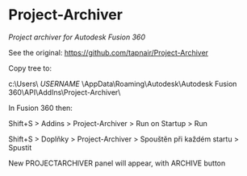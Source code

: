 # Project-Archiver
*Project archiver for Autodesk Fusion 360*

See the original:
https://github.com/tapnair/Project-Archiver

Copy tree to:

c:\Users\ _USERNAME_ \AppData\Roaming\Autodesk\Autodesk Fusion 360\API\AddIns\Project-Archiver\ 

In Fusion 360 then:

Shift+S > Addins > Project-Archiver > Run on Startup > Run

Shift+S > Doplňky > Project-Archiver > Spouštěn při každém startu > Spustit

New PROJECTARCHIVER panel will appear, with ARCHIVE button
